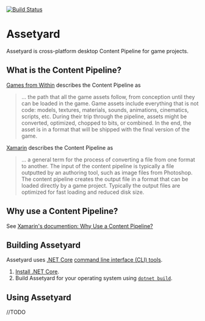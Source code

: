 [![Build Status](https://travis-ci.org/Styxz/Assetyard.svg?branch=master)](https://travis-ci.org/Styxz/Assetyard)

# Assetyard 

Assetyard is cross-platform desktop Content Pipeline for game projects.

## What is the Content Pipeline?

[Games from Within](http://gamesfromwithin.com/optimizing-the-content-pipeline) describes the Content Pipeline as 
> ... the path that all the game assets follow, from conception until they can be loaded in the game. Game assets include everything that is not code: models, textures, materials, sounds, animations, cinematics, scripts, etc. During their trip through the pipeline, assets might be converted, optimized, chopped to bits, or combined. In the end, the asset is in a format that will be shipped with the final version of the game.

[Xamarin](https://developer.xamarin.com/guides/cross-platform/game_development/cocossharp/content_pipeline/introduction/) describes the Content Pipeline as
> ... a general term for the process of converting a file from one format to another. The input of the content pipeline is typically a file outputted by an authoring tool, such as image files from Photoshop. The content pipeline creates the output file in a format that can be loaded directly by a game project. Typically the output files are optimized for fast loading and reduced disk size.

## Why use a Content Pipeline?

See [Xamarin's documention: Why Use a Content Pipeline?](https://developer.xamarin.com/guides/cross-platform/game_development/cocossharp/content_pipeline/introduction/#Why_Use_a_Content_Pipeline)

## Building Assetyard

Assetyard uses [.NET Core](https://github.com/dotnet/core) [command line interface (CLI) tools](https://docs.microsoft.com/en-us/dotnet/core/tools/). 

1. [Install .NET Core](https://www.microsoft.com/net/download/core).
2. Build Assetyard for your operating system using [`dotnet build`](https://docs.microsoft.com/en-us/dotnet/core/tools/dotnet-build).

## Using Assetyard

//TODO
